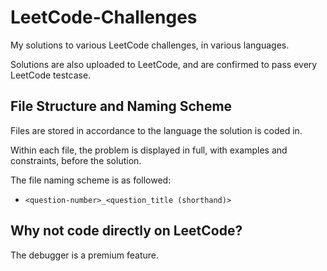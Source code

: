 # LeetCode-Challenges
My solutions to various LeetCode challenges, in various languages.

Solutions are also uploaded to LeetCode, and are confirmed to pass every LeetCode testcase.

## File Structure and Naming Scheme

Files are stored in accordance to the language the solution is coded in.

Within each file, the problem is displayed in full, with examples and constraints, before the solution.

The file naming scheme is as followed:

- `<question-number>_<question_title (shorthand)>`

## Why not code directly on LeetCode?

The debugger is a premium feature.

